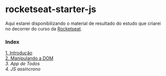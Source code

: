 # rocketseat-starter-js
Aqui estarei disponibilizando o material de resultado do estudo que criarei no decorrer do curso da <a href="https://rocketseat.com.br/">Rocketseat</a>.

### Index
<a href="https://github.com/edn9/rocketseat-starter-js/tree/master/mod1">1. Introdução</a>
<br><a href="https://github.com/edn9/rocketseat-starter-js/tree/master/mod2">2. Manipulando a DOM</a>
<br>*3. App de Todos*
<br>*4. JS assíncrono*

